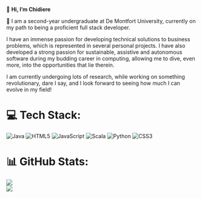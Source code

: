  👋 **Hi, I’m Chidiere**
 
  🌱 I am a second-year undergraduate at De Montfort University, currently on my path to being a proficient full stack developer.

 I have an immense passion for developing technical solutions to business problems, which is represented in several personal projects. I have also developed a strong passion for sustainable, assistive and autonomous software during my budding career in computing, allowing me to dive, even more, into the opportunities that lie therein.
 
 I am currently undergoing lots of research, while working on something revolutionary, dare I say, and I look forward to seeing how much I can evolve in my field!



# 💻 Tech Stack:
![Java](https://img.shields.io/badge/java-%23ED8B00.svg?style=for-the-badge&logo=openjdk&logoColor=white) ![HTML5](https://img.shields.io/badge/html5-%23E34F26.svg?style=for-the-badge&logo=html5&logoColor=white) ![JavaScript](https://img.shields.io/badge/javascript-%23323330.svg?style=for-the-badge&logo=javascript&logoColor=%23F7DF1E) ![Scala](https://img.shields.io/badge/scala-%23DC322F.svg?style=for-the-badge&logo=scala&logoColor=white) ![Python](https://img.shields.io/badge/python-3670A0?style=for-the-badge&logo=python&logoColor=ffdd54) ![CSS3](https://img.shields.io/badge/css3-%231572B6.svg?style=for-the-badge&logo=css3&logoColor=white)
# 📊 GitHub Stats:
![](https://github-readme-stats.vercel.app/api?username=CheedTriad&theme=blue_navy&hide_border=false&include_all_commits=false&count_private=false)<br/>
![](https://nirzak-streak-stats.vercel.app/?user=CheedTriad&theme=blue_navy&hide_border=false)<br/>




<!-- Proudly created with GPRM ( https://gprm.itsvg.in ) -->
<!---
CheedTriad/CheedTriad is a ✨ special ✨ repository because its `README.md` (this file) appears on your GitHub profile.
You can click the Preview link to take a look at your changes.

add this when I have started using several languages to code:
![](https://github-readme-stats.vercel.app/api/top-langs/?username=CheedTriad&theme=blue_navy&hide_border=false&include_all_commits=false&count_private=false&layout=compact)
--->
